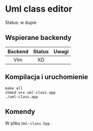 # Uml class editor
Status: w dupie

## Wspierane backendy

| Backend | Status          | Uwagi                                                         |
|:-------:|:---------------:|:---------------------------------------------------------------:|
| Vim     | XD                                                           |

## Kompilacja i uruchomienie

```
make all
chmod u+x uml-class.app
./uml-class.app
```
## Komendy

W pliku `Uml-class.hpp` .


